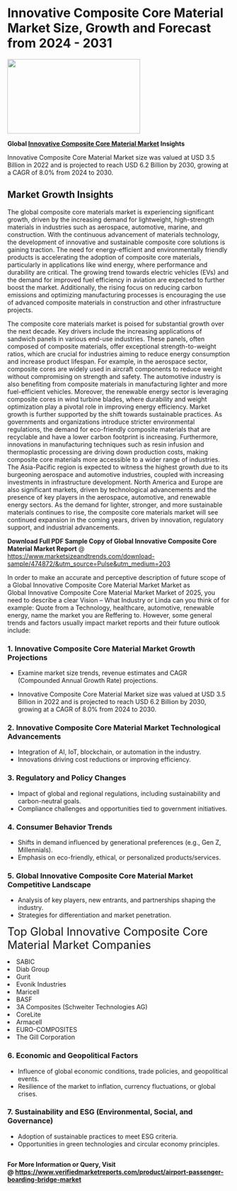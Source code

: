 <H1>Innovative Composite Core Material Market Size, Growth and Forecast from 2024 - 2031</H1><img class="aligncenter size-medium wp-image-584254" src="https://thirdeyenews.in/wp-content/uploads/2024/09/Global-Market-Research-300x168.jpeg" alt="" width="300" height="168" /><p><strong>Global&nbsp;<a href="https://www.marketsizeandtrends.com/download-sample/474872/&amp;utm_source=Pulse&amp;utm_medium=203">Innovative Composite Core Material Market</a> Insights</strong></p><p>Innovative Composite Core Material Market size was valued at USD 3.5 Billion in 2022 and is projected to reach USD 6.2 Billion by 2030, growing at a CAGR of 8.0% from 2024 to 2030.</p><p><h2>Market Growth Insights</h2> <p>The global composite core materials market is experiencing significant growth, driven by the increasing demand for lightweight, high-strength materials in industries such as aerospace, automotive, marine, and construction. With the continuous advancement of materials technology, the development of innovative and sustainable composite core solutions is gaining traction. The need for energy-efficient and environmentally friendly products is accelerating the adoption of composite core materials, particularly in applications like wind energy, where performance and durability are critical. The growing trend towards electric vehicles (EVs) and the demand for improved fuel efficiency in aviation are expected to further boost the market. Additionally, the rising focus on reducing carbon emissions and optimizing manufacturing processes is encouraging the use of advanced composite materials in construction and other infrastructure projects. </p> <p>The composite core materials market is poised for substantial growth over the next decade. Key drivers include the increasing applications of sandwich panels in various end-use industries. These panels, often composed of composite materials, offer exceptional strength-to-weight ratios, which are crucial for industries aiming to reduce energy consumption and increase product lifespan. For example, in the aerospace sector, composite cores are widely used in aircraft components to reduce weight without compromising on strength and safety. The automotive industry is also benefiting from composite materials in manufacturing lighter and more fuel-efficient vehicles. Moreover, the renewable energy sector is leveraging composite cores in wind turbine blades, where durability and weight optimization play a pivotal role in improving energy efficiency. Market growth is further supported by the shift towards sustainable practices. As governments and organizations introduce stricter environmental regulations, the demand for eco-friendly composite materials that are recyclable and have a lower carbon footprint is increasing. Furthermore, innovations in manufacturing techniques such as resin infusion and thermoplastic processing are driving down production costs, making composite core materials more accessible to a wider range of industries. The Asia-Pacific region is expected to witness the highest growth due to its burgeoning aerospace and automotive industries, coupled with increasing investments in infrastructure development. North America and Europe are also significant markets, driven by technological advancements and the presence of key players in the aerospace, automotive, and renewable energy sectors. As the demand for lighter, stronger, and more sustainable materials continues to rise, the composite core materials market will see continued expansion in the coming years, driven by innovation, regulatory support, and industrial advancements. </p><p><span class=""><strong>Download Full PDF Sample Copy of Global Innovative Composite Core Material Market Report</strong> @ <a href="https://www.marketsizeandtrends.com/download-sample/474872/&amp;utm_source=Pulse&amp;utm_medium=203" target="_blank">https://www.marketsizeandtrends.com/download-sample/474872/&amp;utm_source=Pulse&amp;utm_medium=203</a></span></p><p>In order to make an accurate and perceptive description of future scope of a Global&nbsp;Innovative Composite Core Material Market Market as Global&nbsp;Innovative Composite Core Material Market Market of 2025, you need to describe a clear Vision &ndash; What Industry or Linda can you think of for example: Quote from a Technology, healthcare, automotive, renewable energy, name the market you are Reffering to. However, some general trends and factors usually impact market reports and their future outlook include:</p><h3>1.&nbsp;<strong>Innovative Composite Core Material Market Growth Projections</strong></h3><ul><li>Examine market size trends, revenue estimates and CAGR (Compounded Annual Growth Rate) projections.</li><li><p>Innovative Composite Core Material Market size was valued at USD 3.5 Billion in 2022 and is projected to reach USD 6.2 Billion by 2030, growing at a CAGR of 8.0% from 2024 to 2030.</p></li></ul><h3>2.&nbsp;<strong>Innovative Composite Core Material Market Technological Advancements</strong></h3><ul><li>Integration of AI, IoT, blockchain, or automation in the industry.</li><li>Innovations driving cost reductions or improving efficiency.</li></ul><h3>3.&nbsp;<strong>Regulatory and Policy Changes</strong></h3><ul><li>Impact of global and regional regulations, including sustainability and carbon-neutral goals.</li><li>Compliance challenges and opportunities tied to government initiatives.</li></ul><h3>4.&nbsp;<strong>Consumer Behavior Trends</strong></h3><ul><li>Shifts in demand influenced by generational preferences (e.g., Gen Z, Millennials).</li><li>Emphasis on eco-friendly, ethical, or personalized products/services.</li></ul><h3>5.&nbsp;<strong>Global Innovative Composite Core Material Market Competitive Landscape</strong></h3><ul><li>Analysis of key players, new entrants, and partnerships shaping the industry.</li><li>Strategies for differentiation and market penetration.</li></ul><p data-pm-slice="1 1 []"><span style="color: inherit; font-family: inherit; font-size: 25px;">Top Global Innovative Composite Core Material Market Companies</span></p><div class="" data-test-id=""><p><li>SABIC</li><li> Diab Group</li><li> Gurit</li><li> Evonik Industries</li><li> Maricell</li><li> BASF</li><li> 3A Composites (Schweiter Technologies AG)</li><li> CoreLite</li><li> Armacell</li><li> EURO-COMPOSITES</li><li> The Gill Corporation</li></p></div><h3>6.&nbsp;<strong>Economic and Geopolitical Factors</strong></h3><ul><li>Influence of global economic conditions, trade policies, and geopolitical events.</li><li>Resilience of the market to inflation, currency fluctuations, or global crises.</li></ul><h3>7.&nbsp;<strong>Sustainability and ESG (Environmental, Social, and Governance)</strong></h3><ul><li>Adoption of sustainable practices to meet ESG criteria.</li><li>Opportunities in green technologies and circular economy principles.</li></ul><h2><strong style="font-size: 14px;">For More Information or Query, Visit @&nbsp;</strong><a style="background-color: #ffffff; font-size: 14px;" href="https://www.marketsizeandtrends.com/report/innovative-composite-core-material-market/" target="_blank">https://www.verifiedmarketreports.com/product/airport-passenger-boarding-bridge-market</a></h2>
